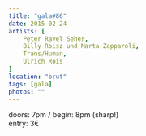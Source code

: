 ```yaml
---
title: "gala#86"
date: 2015-02-24
artists: [
    Peter Ravel Seher,
    Billy Roisz und Marta Zapparoli,
    Trans/Human,
    Ulrich Rois
]
location: "brut"
tags: [gala]
photos: ""
---
```

doors: 7pm / begin: 8pm (sharp!)  
entry: 3€
